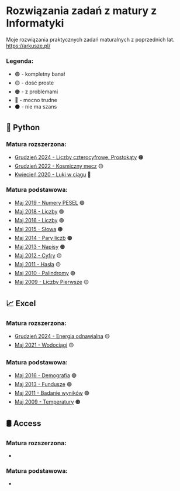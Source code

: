 # Rozwiązania zadań z matury z Informatyki
Moje rozwiązania praktycznych zadań maturalnych z poprzednich lat.
https://arkusze.pl/

### Legenda:
- 🟢 - kompletny banał
- 🟡 - dość proste
- 🟠 - z problemami
- 🔴 - mocno trudne
- ⚫ - nie ma szans


## 🐍 Python
### Matura rozszerzona:
- [Grudzień 2024 - Liczby czterocyfrowe, Prostokąty](https://github.com/zuukie/ZadaniaMaturalne/tree/main/Python/Rozszerzenie%20Grudzień%202024) 🟠
- [Grudzień 2022 - Kosmiczny mecz](https://github.com/zuukie/ZadaniaMaturalne/tree/main/Python/Rozszerzenie%20Grudzień%202022) 🟡
- [Kwiecień 2020 - Luki w ciągu](https://github.com/zuukie/ZadaniaMaturalne/tree/main/Python/Rozszerzenie%20Kwiecień%202020) 🔴

### Matura podstawowa:
- [Maj 2019 - Numery PESEL](https://github.com/zuukie/ZadaniaMaturalne/tree/main/Python/Podstawa%20Maj%202019) 🟢
- [Maj 2018 - Liczby](https://github.com/zuukie/ZadaniaMaturalne/tree/main/Python/Podstawa%20Maj%202018) 🟢
- [Maj 2016 - Liczby](https://github.com/zuukie/ZadaniaMaturalne/tree/main/Python/Podstawa%20Maj%202016) 🟢
- [Maj 2015 - Słowa](https://github.com/zuukie/ZadaniaMaturalne/tree/main/Python/Podstawa%20Maj%202015) 🟠
- [Maj 2014 - Pary liczb](https://github.com/zuukie/ZadaniaMaturalne/tree/main/Python/Podstawa%20Maj%202014) 🟠
- [Maj 2013 - Napisy](https://github.com/zuukie/ZadaniaMaturalne/tree/main/Python/Podstawa%20Maj%202013) 🟠
- [Maj 2012 - Cyfry](https://github.com/zuukie/ZadaniaMaturalne/tree/main/Python/Podstawa%20Maj%202012) 🟡
- [Maj 2011 - Hasła](https://github.com/zuukie/ZadaniaMaturalne/tree/main/Python/Podstawa%20Maj%202011) 🟡
- [Maj 2010 - Palindromy](https://github.com/zuukie/ZadaniaMaturalne/tree/main/Python/Podstawa%20Maj%202010) 🟢
- [Maj 2009 - Liczby Pierwsze](https://github.com/zuukie/ZadaniaMaturalne/tree/main/Python/Podstawa%20Maj%202009) 🟡 

## 📈 Excel
### Matura rozszerzona:
- [Grudzień 2024 - Energia odnawialna](https://github.com/zuukie/ZadaniaMaturalne/tree/main/MS%20Excel/Rozszerzona%20Grudzie%C5%84%202024) 🟡
- [Maj 2021 - Wodociągi](https://github.com/zuukie/ZadaniaMaturalne/tree/main/MS%20Excel/Rozszerzona%20Maj%202021) 🟡

### Matura podstawowa:
- [Maj 2016 - Demografia](https://github.com/zuukie/ZadaniaMaturalne/tree/main/MS%20Excel/Podstawa%20Maj%202016) 🟢
- [Maj 2013 - Fundusze](https://github.com/zuukie/ZadaniaMaturalne/tree/main/MS%20Excel/Podstawa%20Maj%202013) 🟢
- [Maj 2011 - Badanie wyników](https://github.com/zuukie/ZadaniaMaturalne/tree/main/MS%20Excel/Podstawa%20Maj%202011) 🟢
- [Maj 2009 - Temperatury](https://github.com/zuukie/ZadaniaMaturalne/tree/main/MS%20Excel/Podstawa%20Maj%202009) 🟠

## 🛢️ Access
### Matura rozszerzona:
- []()

### Matura podstawowa:
- []()
